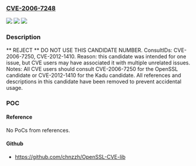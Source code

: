 ### [CVE-2006-7248](https://cve.mitre.org/cgi-bin/cvename.cgi?name=CVE-2006-7248)
![](https://img.shields.io/static/v1?label=Product&message=n%2Fa&color=blue)
![](https://img.shields.io/static/v1?label=Version&message=n%2Fa&color=blue)
![](https://img.shields.io/static/v1?label=Vulnerability&message=n%2Fa&color=blue)

### Description

** REJECT **  DO NOT USE THIS CANDIDATE NUMBER.  ConsultIDs: CVE-2006-7250, CVE-2012-1410.  Reason: this candidate was intended for one issue, but CVE users may have associated it with multiple unrelated issues. Notes: All CVE users should consult CVE-2006-7250 for the OpenSSL candidate or CVE-2012-1410 for the Kadu candidate.  All references and descriptions in this candidate have been removed to prevent accidental usage.

### POC

#### Reference
No PoCs from references.

#### Github
- https://github.com/chnzzh/OpenSSL-CVE-lib

